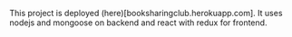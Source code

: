 This project is deployed (here)[booksharingclub.herokuapp.com].
It uses nodejs and mongoose on backend and react with redux for frontend.